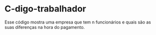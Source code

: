 # C-digo-trabalhador
Esse código mostra uma empresa que tem n funcionários e quais são as suas diferenças na hora do pagamento.
